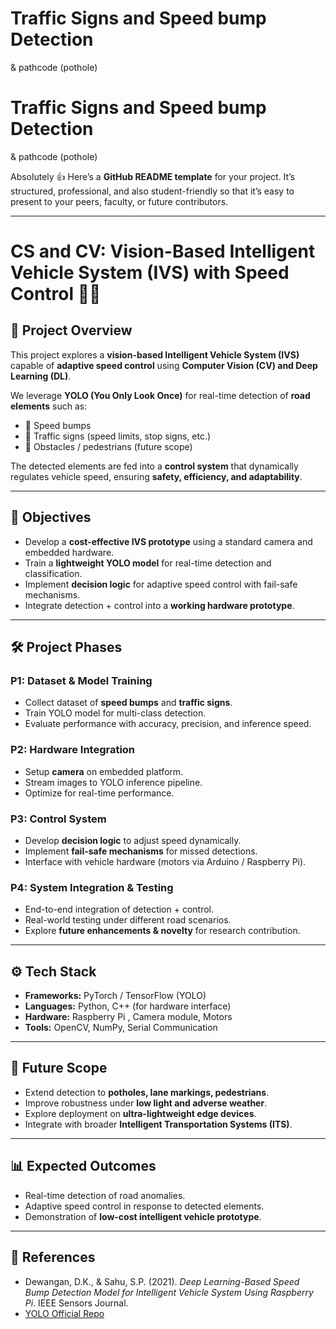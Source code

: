 # Traffic Signs and Speed bump Detection
& pathcode (pothole)

# Traffic Signs and Speed bump Detection
& pathcode (pothole)


Absolutely 👍
Here’s a **GitHub README template** for your project. It’s structured, professional, and also student-friendly so that it’s easy to present to your peers, faculty, or future contributors.

---

# CS and CV: Vision-Based Intelligent Vehicle System (IVS) with Speed Control 🚗💡

## 📌 Project Overview

This project explores a **vision-based Intelligent Vehicle System (IVS)** capable of **adaptive speed control** using **Computer Vision (CV) and Deep Learning (DL)**.

We leverage **YOLO (You Only Look Once)** for real-time detection of **road elements** such as:

* 🚧 Speed bumps
* 🚦 Traffic signs (speed limits, stop signs, etc.)
* 🚶 Obstacles / pedestrians (future scope)

The detected elements are fed into a **control system** that dynamically regulates vehicle speed, ensuring **safety, efficiency, and adaptability**.

---

## 🎯 Objectives

* Develop a **cost-effective IVS prototype** using a standard camera and embedded hardware.
* Train a **lightweight YOLO model** for real-time detection and classification.
* Implement **decision logic** for adaptive speed control with fail-safe mechanisms.
* Integrate detection + control into a **working hardware prototype**.

---

## 🛠️ Project Phases

### **P1: Dataset & Model Training**

* Collect dataset of **speed bumps** and **traffic signs**.
* Train YOLO model for multi-class detection.
* Evaluate performance with accuracy, precision, and inference speed.

### **P2: Hardware Integration**

* Setup **camera** on embedded platform.
* Stream images to YOLO inference pipeline.
* Optimize for real-time performance.

### **P3: Control System**

* Develop **decision logic** to adjust speed dynamically.
* Implement **fail-safe mechanisms** for missed detections.
* Interface with vehicle hardware (motors via Arduino / Raspberry Pi).

### **P4: System Integration & Testing**

* End-to-end integration of detection + control.
* Real-world testing under different road scenarios.
* Explore **future enhancements & novelty** for research contribution.

---

## ⚙️ Tech Stack

* **Frameworks:** PyTorch / TensorFlow (YOLO)
* **Languages:** Python, C++ (for hardware interface)
* **Hardware:** Raspberry Pi , Camera module, Motors
* **Tools:** OpenCV, NumPy, Serial Communication

---

## 🚀 Future Scope

* Extend detection to **potholes, lane markings, pedestrians**.
* Improve robustness under **low light and adverse weather**.
* Explore deployment on **ultra-lightweight edge devices**.
* Integrate with broader **Intelligent Transportation Systems (ITS)**.

---

## 📊 Expected Outcomes

* Real-time detection of road anomalies.
* Adaptive speed control in response to detected elements.
* Demonstration of **low-cost intelligent vehicle prototype**.

---

## 📜 References

* Dewangan, D.K., & Sahu, S.P. (2021). *Deep Learning-Based Speed Bump Detection Model for Intelligent Vehicle System Using Raspberry Pi*. IEEE Sensors Journal.
* [YOLO Official Repo](https://github.com/ultralytics/yolov5)
